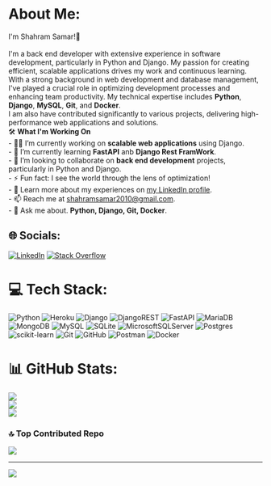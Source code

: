 # About Me:
I'm Shahram Samar!👋<br><br>I'm a back end developer with extensive experience in software development, particularly in Python and Django. My passion for creating efficient, scalable applications drives my work and continuous learning.<br>With a strong background in web development and database management, I've played a crucial role in optimizing development processes and enhancing team productivity. My technical expertise includes **Python**, **Django**, **MySQL**, **Git**, and **Docker**.<br>I am also  have contributed significantly to various projects, delivering high-performance web applications and solutions.<br>🛠 **What I'm Working On**<br>- 👩‍💻 I’m currently working on **scalable web applications** using Django.<br>- 🧠 I’m currently learning **FastAPI** anb **Django Rest FramWork**.<br>- 👯 I’m looking to collaborate on **back end development** projects, particularly in Python and Django.<br>- ⚡ Fun fact: I see the world through the lens of optimization!<br>- 📄 Learn more about my experiences on [my LinkedIn profile](https://linkedin.com/in/shahram-samar).<br>- 📫 Reach me at [shahramsamar2010@gmail.com](mailto:shahramsamar2010@gmail.com).<br>- 💬 Ask me about. **Python, Django, Git, Docker**.


## 🌐 Socials:
[![LinkedIn](https://img.shields.io/badge/LinkedIn-%230077B5.svg?logo=linkedin&logoColor=white)](https://linkedin.com/in/shahramsamar) [![Stack Overflow](https://img.shields.io/badge/-Stackoverflow-FE7A16?logo=stack-overflow&logoColor=white)](https://stackoverflow.com/users/shahramsamar) 

# 💻 Tech Stack:
![Python](https://img.shields.io/badge/python-3670A0?style=plastic&logo=python&logoColor=ffdd54) ![Heroku](https://img.shields.io/badge/heroku-%23430098.svg?style=plastic&logo=heroku&logoColor=white) ![Django](https://img.shields.io/badge/django-%23092E20.svg?style=plastic&logo=django&logoColor=white) ![DjangoREST](https://img.shields.io/badge/DJANGO-REST-ff1709?style=plastic&logo=django&logoColor=white&color=ff1709&labelColor=gray) ![FastAPI](https://img.shields.io/badge/FastAPI-005571?style=plastic&logo=fastapi) ![MariaDB](https://img.shields.io/badge/MariaDB-003545?style=plastic&logo=mariadb&logoColor=white) ![MongoDB](https://img.shields.io/badge/MongoDB-%234ea94b.svg?style=plastic&logo=mongodb&logoColor=white) ![MySQL](https://img.shields.io/badge/mysql-4479A1.svg?style=plastic&logo=mysql&logoColor=white) ![SQLite](https://img.shields.io/badge/sqlite-%2307405e.svg?style=plastic&logo=sqlite&logoColor=white) ![MicrosoftSQLServer](https://img.shields.io/badge/Microsoft%20SQL%20Server-CC2927?style=plastic&logo=microsoft%20sql%20server&logoColor=white) ![Postgres](https://img.shields.io/badge/postgres-%23316192.svg?style=plastic&logo=postgresql&logoColor=white) ![scikit-learn](https://img.shields.io/badge/scikit--learn-%23F7931E.svg?style=plastic&logo=scikit-learn&logoColor=white) ![Git](https://img.shields.io/badge/git-%23F05033.svg?style=plastic&logo=git&logoColor=white) ![GitHub](https://img.shields.io/badge/github-%23121011.svg?style=plastic&logo=github&logoColor=white) ![Postman](https://img.shields.io/badge/Postman-FF6C37?style=plastic&logo=postman&logoColor=white) ![Docker](https://img.shields.io/badge/docker-%230db7ed.svg?style=plastic&logo=docker&logoColor=white)
# 📊 GitHub Stats:
![](https://github-readme-stats.vercel.app/api?username=shahramsamar&theme=default_repocard&hide_border=false&include_all_commits=false&count_private=true)<br/>
![](https://github-readme-streak-stats.herokuapp.com/?user=shahramsamar&theme=default_repocard&hide_border=false)<br/>
![](https://github-readme-stats.vercel.app/api/top-langs/?username=shahramsamar&theme=default_repocard&hide_border=false&include_all_commits=false&count_private=true&layout=compact)

### 🔝 Top Contributed Repo
![](https://github-contributor-stats.vercel.app/api?username=shahramsamar&limit=5&theme=default_repocard&combine_all_yearly_contributions=true)

---
[![](https://visitcount.itsvg.in/api?id=shahramsamar&icon=2&color=1)](https://visitcount.itsvg.in)

<!-- Proudly created with GPRM ( https://gprm.itsvg.in ) -->
